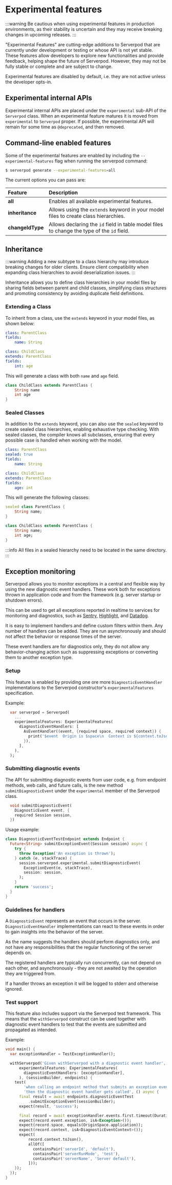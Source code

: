 # Experimental features

:::warning
Be cautious when using experimental features in production environments, as their stability is uncertain and they may receive breaking changes in upcoming releases.
:::

"Experimental Features" are cutting-edge additions to Serverpod that are currently under development or testing or whose API is not yet stable.
These features allow developers to explore new functionalities and provide feedback, helping shape the future of Serverpod.
However, they may not be fully stable or complete and are subject to change.

Experimental features are disabled by default, i.e. they are not active unless the developer opts-in.

## Experimental internal APIs

Experimental internal APIs are placed under the `experimental` sub-API of the `Serverpod` class.
When an experimental feature matures it is moved from `experimental` to `Serverpod` proper.
If possible, the experimental API will remain for some time as `@deprecated`, and then removed.

## Command-line enabled features

Some of the experimental features are enabled by including the `--experimental-features` flag when running the serverpod command:

```bash
$ serverpod generate --experimental-features=all
```

The current options you can pass are:

| **Feature**      | Description                                                                                |
| :--------------- | :----------------------------------------------------------------------------------------- |
| **all**          | Enables all available experimental features.                                               |
| **inheritance**  | Allows using the `extends` keyword in your model files to create class hierarchies.        |
| **changeIdType** | Allows declaring the `id` field in table model files to change the type of the `id` field. |

## Inheritance

:::warning
Adding a new subtype to a class hierarchy may introduce breaking changes for older clients. Ensure client compatibility when expanding class hierarchies to avoid deserialization issues.
:::

Inheritance allows you to define class hierarchies in your model files by sharing fields between parent and child classes, simplifying class structures and promoting consistency by avoiding duplicate field definitions.

### Extending a Class

To inherit from a class, use the `extends` keyword in your model files, as shown below:

```yaml
class: ParentClass
fields:
    name: String
```

```yaml
class: ChildClass
extends: ParentClass
fields:
    int: age
```

This will generate a class with both `name` and `age` field.

```dart
class ChildClass extends ParentClass {
    String name
    int age
}
```

### Sealed Classes

In addition to the `extends` keyword, you can also use the `sealed` keyword to create sealed class hierarchies, enabling exhaustive type checking. With sealed classes, the compiler knows all subclasses, ensuring that every possible case is handled when working with the model.

```yaml
class: ParentClass
sealed: true
fields:
    name: String
```

```yaml
class: ChildClass
extends: ParentClass
fields:
    age: int
```

This will generate the following classes:

```dart
sealed class ParentClass {
    String name;
}

class ChildClass extends ParentClass {
    String name;
    int age;
}
```

:::info
All files in a sealed hierarchy need to be located in the same directory.
:::

## Exception monitoring

Serverpod allows you to monitor exceptions in a central and flexible way by using the new diagnostic event handlers.
These work both for exceptions thrown in application code and from the framework (e.g. server startup or shutdown errors).

This can be used to get all exceptions reported in realtime to services for monitoring and diagnostics,
such as [Sentry](https://sentry.io/), [Highlight](https://www.highlight.io/), and [Datadog](https://www.datadoghq.com/).

It is easy to implement handlers and define custom filters within them.
Any number of handlers can be added.
They are run asynchronously and should not affect the behavior or response times of the server.

These event handlers are for diagnostics only,
they do not allow any behavior-changing action such as suppressing exceptions or converting them to another exception type.

### Setup

This feature is enabled by providing one ore more `DiagnosticEventHandler` implementations
to the Serverpod constructor's `experimentalFeatures` specification.

Example:

```dart
  var serverpod = Serverpod(
    ...
    experimentalFeatures: ExperimentalFeatures(
      diagnosticEventHandlers: [
        AsEventHandler((event, {required space, required context}) {
          print('$event  Origin is $space\n  Context is ${context.toJson()}');
        }),
      ],
    ),
  );
```

### Submitting diagnostic events

The API for submitting diagnostic events from user code, e.g. from endpoint methods, web calls, and future calls,
is the new method `submitDiagnosticEvent` under the `experimental` member of the Serverpod class.

```dart
  void submitDiagnosticEvent(
    DiagnosticEvent event, {
    required Session session,
  })
```

Usage example:

```dart
class DiagnosticEventTestEndpoint extends Endpoint {
  Future<String> submitExceptionEvent(Session session) async {
    try {
      throw Exception('An exception is thrown');
    } catch (e, stackTrace) {
      session.serverpod.experimental.submitDiagnosticEvent(
        ExceptionEvent(e, stackTrace),
        session: session,
      );
    }
    return 'success';
  }
}
```

### Guidelines for handlers

A `DiagnosticEvent` represents an event that occurs in the server.
`DiagnosticEventHandler` implementations can react to these events
in order to gain insights into the behavior of the server.

As the name suggests the handlers should perform diagnostics only,
and not have any responsibilities that the regular functioning
of the server depends on.

The registered handlers are typically run concurrently,
can not depend on each other, and asynchronously -
they are not awaited by the operation they are triggered from.

If a handler throws an exception it will be logged to stderr
and otherwise ignored.

### Test support

This feature also includes support via the Serverpod test framework.
This means that the `withServerpod` construct can be used together with diagnostic event handlers to test that the events are submitted and propagated as intended.

Example:

```dart
void main() {
  var exceptionHandler = TestExceptionHandler();

  withServerpod('Given withServerpod with a diagnostic event handler',
      experimentalFeatures: ExperimentalFeatures(
        diagnosticEventHandlers: [exceptionHandler],
      ), (sessionBuilder, endpoints) {
    test(
        'when calling an endpoint method that submits an exception event '
        'then the diagnostic event handler gets called', () async {
      final result = await endpoints.diagnosticEventTest
          .submitExceptionEvent(sessionBuilder);
      expect(result, 'success');

      final record = await exceptionHandler.events.first.timeout(Duration(seconds: 1));
      expect(record.event.exception, isA<Exception>());
      expect(record.space, equals(OriginSpace.application));
      expect(record.context, isA<DiagnosticEventContext>());
      expect(
          record.context.toJson(),
          allOf([
            containsPair('serverId', 'default'),
            containsPair('serverRunMode', 'test'),
            containsPair('serverName', 'Server default'),
          ]));
    });
  });
}
```
